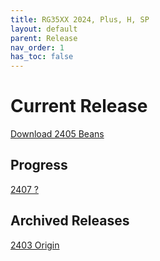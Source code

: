 ```yaml
---
title: RG35XX 2024, Plus, H, SP
layout: default
parent: Release
nav_order: 1
has_toc: false
---
```


# Current Release
[Download 2405 Beans](2405beans.md)

## Progress
[2407 ?]()

## Archived Releases
[2403 Origin]()
